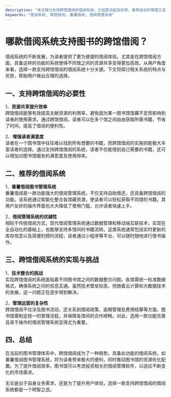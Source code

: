 ```yaml
---
description: "本文探讨支持跨馆借阅的借阅系统，介绍其功能及优势，推荐适合的管理工具。"
keywords: "借阅系统, 跨馆借阅, 番薯借阅, 借阅管理系统"
---
```

# 哪款借阅系统支持图书的跨馆借阅？

借阅系统的不断发展，为读者提供了更为便捷的借阅体验。尤其是在跨馆借阅方面，具备这样的功能的系统使得不同馆之间的资源共享变得更加高效。从用户角度来看，选择一款支持跨馆借阅的借阅系统十分关键。下文将探讨相关系统的特点与优势，帮助用户做出合理的选择。

## 一、支持跨馆借阅的必要性

1、**资源共享提升效率**  
跨馆借阅能够有效提高文献资源的利用率，避免因为某一图书馆馆藏不足而影响到读者的使用需求。通过跨馆借阅，读者可以在多个馆之间自由获取所需书籍，节省了时间，提高了借阅的便利性。

2、**增强读者满意度**  
读者在一个图书馆中往往难以找到所有想要的书籍，而跨馆借阅的实施则能极大丰富读者的选择。通过支持跨馆借阅的系统，读者不仅能借到自己需要的书籍，还可以增加对图书馆服务的满意度及使用频率。

## 二、推荐的借阅系统

1、**番薯借阅图书管理系统**  
番薯借阅是一款功能强大的借阅管理系统，不仅支持自助借还，还具备跨馆借阅的功能。该系统通过智能化整合各馆藏资源，使读者可以轻松获取不同馆的书籍。其用户友好的操作界面也大大降低了使用门槛，允许读者快速上手。

2、**借阅管理系统的优越性**  
相较于传统借阅方式，现代借阅管理系统通过数据管理和移动端互联技术，实现在全自动化的基础上，也能够支持多馆间的书籍流转。这类系统通常包括实时更新的库存信息以及简便的预约流程，读者通过小程序等平台，可以随时随地进行借书操作。

## 三、跨馆借阅系统的实现与挑战

1、**技术整合的挑战**  
实现跨馆借阅的系统面临着不同图书馆之间的数据整合问题。各馆需统一标准数据格式，确保系统之间的信息互通。虽然技术壁垒较高，但随着云计算和大数据技术的发展，这一问题正在逐步得到解决。

2、**管理运营的复杂性**  
跨馆借阅不仅涉及图书流动，还关系到借阅政策、逾期管理及费用结算等方面。图书馆需制定统一的管理流程，并保障各馆间的合作顺畅。对此，选用一款功能完善且易于操作的借阅管理系统显得尤为重要。

## 四、总结

在当前的图书管理体系中，跨馆借阅成为了一种趋势。具备此功能的借阅系统，如番薯借阅图书管理系统，将为读者带来极大的便利，同时推动图书馆的资源优化配置。为了提升借阅效率，图书馆可以考虑投资相关的借阅管理软件，以适应不断变化的市场需求。

无论是出于自身业务需求，还是为了提升用户体验，选择一款支持跨馆借阅的借阅系统都是一个明智之选。
